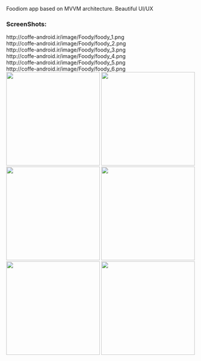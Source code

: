 
Foodiom app based on MVVM architecture.
Beautiful UI/UX 




<h3>ScreenShots:</h3>     
http://coffe-android.ir/image/Foody/foody_1.png
</br>
http://coffe-android.ir/image/Foody/foody_2.png
</br>
http://coffe-android.ir/image/Foody/foody_3.png
</br>
http://coffe-android.ir/image/Foody/foody_4.png
</br>
http://coffe-android.ir/image/Foody/foody_5.png
</br>
http://coffe-android.ir/image/Foody/foody_6.png

<img src="http://coffe-android.ir/image/Foody/foody_3.png" width="250"  >
<img src="http://coffe-android.ir/image/Foody/foody_6.png" width="250"  >
<img src="http://coffe-android.ir/image/Foody/foody_5.png" width="250"  >
<img src="http://coffe-android.ir/image/Foody/foody_4.png" width="250"  >
<img src="http://coffe-android.ir/image/Foody/foody_2.png" width="250"  >
<img src="http://coffe-android.ir/image/Foody/foody_1.png" width="250"  >
